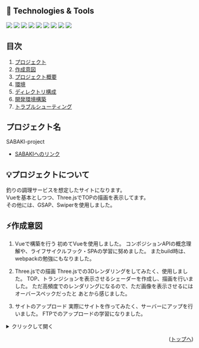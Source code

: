 <div id="top"></div>

## 🔧 Technologies & Tools
<!-- シールド一覧 -->

![](https://img.shields.io/badge/UI-AdobeXD-informational?logo=figma&logoColor=white&color=2bbc8a)
![](https://img.shields.io/badge/Code-Vue-informational?style=flat&logo=vuedotjs&logoColor=white&color=2bbc8a)
![](https://img.shields.io/badge/Code-Node.js-informational?logo=nodedotjs&logoColor=white&color=2bbc8a)
![](https://img.shields.io/badge/Plugins-Swiper-informational?logo=swiper&logoColor=white&color=2bbc8a)
![](https://img.shields.io/badge/Plugins-Gsap-informational?logo=greensock&logoColor=white&color=2bbc8a)
![](https://img.shields.io/badge/Library-Three.js-informational?logo=threedotjs&logoColor=white&color=2bbc8a)
![](https://img.shields.io/badge/Editor-VScode-informational?style=flat&logo=intellijidea&logoColor=white&color=2bbc8a)
![](https://img.shields.io/badge/Tool-Photoshop-informational?style=flat&logo=affinityphoto&logoColor=white&color=2bbc8a)
![](https://img.shields.io/badge/Tool-illustrator-informational?logo=affinitydesigner&logoColor=white&color=2bbc8a)

## 目次

1. [プロジェクト](#プロジェクト)
2. [作成意図](#作成意図)
3. [プロジェクト概要](#プロジェクト概要)
4. [環境](#環境)
5. [ディレクトリ構成](#ディレクトリ構成)
6. [開発環境構築](#開発環境構築)
7. [トラブルシューティング](#トラブルシューティング)

## プロジェクト名

SABAKI-project
 - [SABAKIへのリンク](https://kancha.org/sabaki-project)

## 💡プロジェクトについて
釣りの調理サービスを想定したサイトになります。<br/>
Vueを基本としつつ、Three.jsでTOPの描画を表示してます。<br/>
その他には、GSAP、Swiperを使用しました。

## ⚡作成意図
1. Vueで構築を行う
初めてVueを使用しました。
コンポジションAPIの概念理解や、ライフサイクルフック・SPAの学習に努めました。
またbuild時は、webpackの勉強にもなりました。


3. Three.jsでの描画
Three.jsでの3Dレンダリングをしてみたく、使用しました。
TOP、トランジションを表示させるシェーダーを作成し、描画を行いました。
ただ高頻度でのレンダリングになるので、ただ画像を表示させるにはオーバースペックだったと
あとから感じました。


3. サイトのアップロード
実際にサイトを作ってみたく、サーバーにアップを行いました。
FTPでのアップロードの学習になりました。



<!-- プロジェクトの概要を記載 -->
<details>
<summary>クリックして開く</summary>
・all
スムーススクロールをJSで処理し、
ハンバーガーメニュー開閉時、スクロールが禁止するような構成になってます。
フェード処理は、composableにまとめました。
スクロールバーの装飾を行いましたが、最近のアップデートでChromeのスクロールバーが
変わったのであまり目立たなくなりました。
  
・トップ
3枚の画像が移り変わる仕様になってます。
通常のレンダリングでは重たくなってしまったので、初期表示と、移り変わるときのみに
レンダリングをする仕様になってます。

・About
stickyでテキストが一時的に止まるような仕様にしました。
円形の画像では

・Concept
swiperで画像が右から流れてくる構成になってます。
円形の画像では、窓のような疑似パララックスを模してつくりました。

・Work Flow
Swiperでカルーセルのようにし、トグルで説明分が見れる構成になってます。

・Access
GoogleMAPを埋め込んでます。

</details>
<p align="right">(<a href="#top">トップへ</a>)</p>
